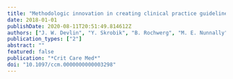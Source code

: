 ```yaml
---
title: "Methodologic innovation in creating clinical practice guidelines: insights from the 2018 Society of Critical Care Medicine pain, agitation/sedation, delirium, immobility, and sleep disruption guideline effort"
date: 2018-01-01
publishDate: 2020-08-11T20:51:49.814612Z
authors: ["J. W. Devlin", "Y. Skrobik", "B. Rochwerg", "M. E. Nunnally", "D. M. Needham", "C. Gelinas", "P. P. Pandharipande", "A. J. C. Slooter", "P. L. Watson", "G. L. Weinhouse", "M. E. Kho", "J. Centofanti", "C. Price", "L. Harmon", "C. J. Misak", "P. D. Flood", "W. Alhazzani"]
publication_types: ["2"]
abstract: ""
featured: false
publication: "*Crit Care Med*"
doi: "10.1097/ccm.0000000000003298"
---
```


